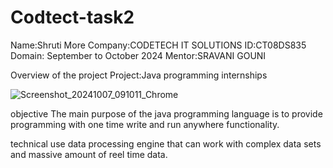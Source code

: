 # Codtect-task2
Name:Shruti More 
Company:CODETECH IT SOLUTIONS 
ID:CT08DS835
Domain: September to October 2024 Mentor:SRAVANI GOUNI

Overview of the project Project:Java programming internships 

![Screenshot_20241007_091011_Chrome](https://github.com/user-attachments/assets/f8f461cf-3a91-4bed-8f07-fc89108002d2)


objective The main purpose of the java programming language is to provide programming with one time write and run anywhere functionality.

technical use data processing engine that can work with complex data sets and massive amount of reel time data.

